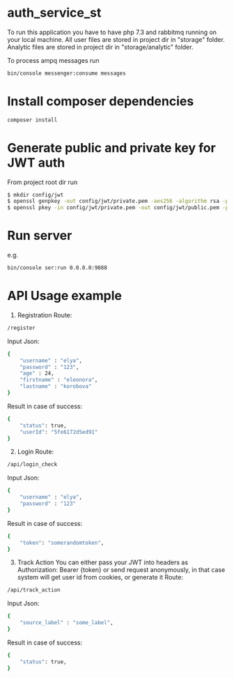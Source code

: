 # auth_service_st

To run this application you have to have php 7.3 and rabbitmq running on your local machine.
All user files are stored in project dir in "storage" folder.
Analytic files are stored in project dir in "storage/analytic" folder.

To process ampq messages run 
```sh
bin/console messenger:consume messages
```

# Install composer dependencies
```sh
composer install
```

# Generate public and private key for JWT auth
From project root dir run
```sh
$ mkdir config/jwt
$ openssl genpkey -out config/jwt/private.pem -aes256 -algorithm rsa -pkeyopt rsa_keygen_bits:4096
$ openssl pkey -in config/jwt/private.pem -out config/jwt/public.pem -pubout 
```

# Run server
e.g. 
```sh
bin/console ser:run 0.0.0.0:9088
```

# API Usage example
1. Registration
Route:
```bash
/register
```
Input Json:
```bash
{
	"username" : "elya",
	"password" : "123",
	"age" : 24,
	"firstname" : "eleonora",
	"lastname" : "korobova"
}
```
Result in case of success:
```bash
{
    "status": true,
    "userId": "5fe6172d5ed91"
}
```

2. Login
Route:
```bash
/api/login_check
```
Input Json:
```bash
{
	"username" : "elya",
	"password" : "123"
}
```
Result in case of success:
```bash
{
    "token": "somerandomtoken",
}
```

3. Track Action
You can either pass your JWT into headers as Authorization: Bearer {token}
or send request anonymously, in that case system will get user id from cookies, or
generate it
Route:
```bash
/api/track_action
```
Input Json:
```bash
{
	"source_label" : "some_label",
}
```
Result in case of success:
```bash
{
    "status": true,
}
```
